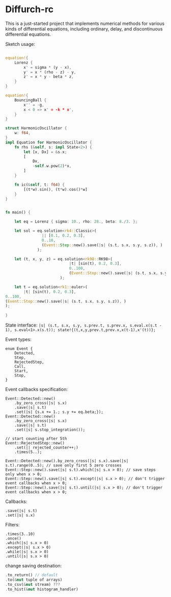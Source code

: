 # Diffurch-rc

This is a just-started project that implements numerical methods for various kinds of differential equations, including ordinary, delay, and discontinuous differential equations.

Sketch usage:
```rust

equation!{
    Lorenz {
        x' = sigma * (y - x), 
        y' = x * (rho - z) - y, 
        z' = x * y - beta * z,
    }
}

equation!{
    BouncingBall {
        x'' = -g,
        x < 0 => x' = -k * x',
    }
}

struct HarmonicOscillator {
    w: f64,
}
impl Equation for HarmonicOscillator {
    fn rhs (&self, s: impl State<2>) {
        let [x, Dx] = &s.x;
        [
            Dx,
            -self.w.pow(2)*x,
        ] 
    }

    fn ic(&self, t: f64) {
        [(t*w).sin(), (t*w).cos()*w] 
    }
}


fn main() {

    let eq = Lorenz { sigma: 10., rho: 28., beta: 8./3. };

    let sol = eq.solution<rk4::Classic>(
                || [0.1, 0.2, 0.3], 
                0..10, 
                (Event::Step::new().save(|s| (s.t, s.x, s.y, s.z)), )
              );

    let (t, x, y, z) = eq.solution<rk98::RK98>(
                            |t| [sin(t), 0.2, 0.3], 
                            0..100,
                            (Event::Stop::new().save(|s| (s.t, s.x, s.y, s.z)), )
                        );

    let t = eq.solution<rk1::euler>(
        |t| [sin(t), 0.2, 0.3], 
0..100,
(Event::Stop::new().save(|s| (s.t, s.x, s.y, s.z)), )
);
    
}
```

State interface:
`
|s| (s.t, s.x, s.y, s.prev.t, s.prev.x, s.eval.x(s.t - 1), s.eval<1>.x(s.t));
state!{(t,x,y,prev.t,prev.x,x(t-1),x'(t))};
`

Event types:
```
enum Event {
    Detected,
    Step,
    RejectedStep,
    Call,
    Start,
    Stop,
}
```

Event callbacks specification:
```
Event::Detected::new()
    .by_zero_cross(|s| s.x)
    .save(|s| s.t)
    .set(|s| {s.x += 1.; s.y += eq.beta;});
Event::Detected::new()
    .by_zero_cross(|s| s.x)
    .save(|s| s.t)
    .set(|s| s.stop_integration());

// start counting after 5th
Event::RejectedStep::new()
    .set(|| rejected_counter++;)
    .times(5..); 

Event::Detected::new().by_zero_cross(|s| s.x).save(|s| s.t).range(0..5); // save only first 5 zero crosses
Event::Step::new().save(|s| s.t).which(|s| s.x > 0); // save steps only when x > 0;
Event::Step::new().save(|s| s.t).except(|s| s.x > 0); // don't trigger event callbacks when x > 0;
Event::Step::new().save(|s| s.t).until(|s| s.x > 0); // don't trigger event callbacks when x > 0;
```

Callbacks:
```
.save(|s| s.t)
.set(|s| s.x)
```

Filters:
```
.times(3..10)
.once()
.which(|s| s.x > 0)
.except(|s| s.x > 0)
.while(|s| s.x > 0)
.until(|s| s.x > 0)
```

change saving destination:
```rust
.to_return() // default
.to(&mut tuple of arrays)
.to_csv(&mut stream) ???
.to_hist(&mut histogram_handler)
```
